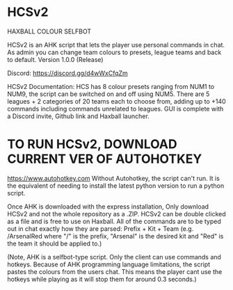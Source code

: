 # HCSv2
HAXBALL COLOUR SELFBOT

HCSv2 is an AHK script that lets the player use personal commands in chat. As admin you can change team colours to presets, league teams and back to default.
Version 1.0.0 (Release)

Discord: https://discord.gg/d4wWxCfqZm

HCSv2 Documentation:
HCS has 8 colour presets ranging from NUM1 to NUM9, the script can be switched on and off using NUM5. There are 5 leagues + 2 categories of 20 teams each to choose from, adding up to +140 commands including commands unrelated to leagues. GUI is complete with a Discord invite, Github link and Haxball launcher.

# TO RUN HCSv2, DOWNLOAD CURRENT VER OF AUTOHOTKEY
https://www.autohotkey.com
Without Autohotkey, the script can't run. It is the equivalent of needing to install the latest python version to run a python script.

Once AHK is downloaded with the express installation, Only download HCSv2 and not the whole repository as a .ZIP. HCSv2 can be double clicked as a file and is free to use on Haxball. All of the commands are to be typed out in chat exactly how they are parsed: Prefix + Kit + Team (e.g. /ArsenalRed where "/" is the prefix, "Arsenal" is the desired kit and "Red" is the team it should be applied to.)

(Note, AHK is a selfbot-type script. Only the client can use commands and hotkeys. Because of AHK programming language limitations, the script pastes the colours from the users chat. This means the player cant use the hotkeys while playing as it will stop them for around 0.3 seconds.)
